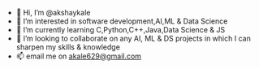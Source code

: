 - 👋 Hi, I’m @akshaykale
- 👀 I’m interested in software development,AI,ML & Data Science
- 🌱 I’m currently learning C,Python,C++,Java,Data Science & JS
- 💞️ I’m looking to collaborate on any AI, ML & DS projects in which I can sharpen my skills & knowledge 
- 📫 email me on akale629@gmail.com

<!---
developer-akshaykale/developer-akshaykale is a ✨ special ✨ repository because its `README.md` (this file) appears on your GitHub profile.
You can click the Preview link to take a look at your changes.
--->
